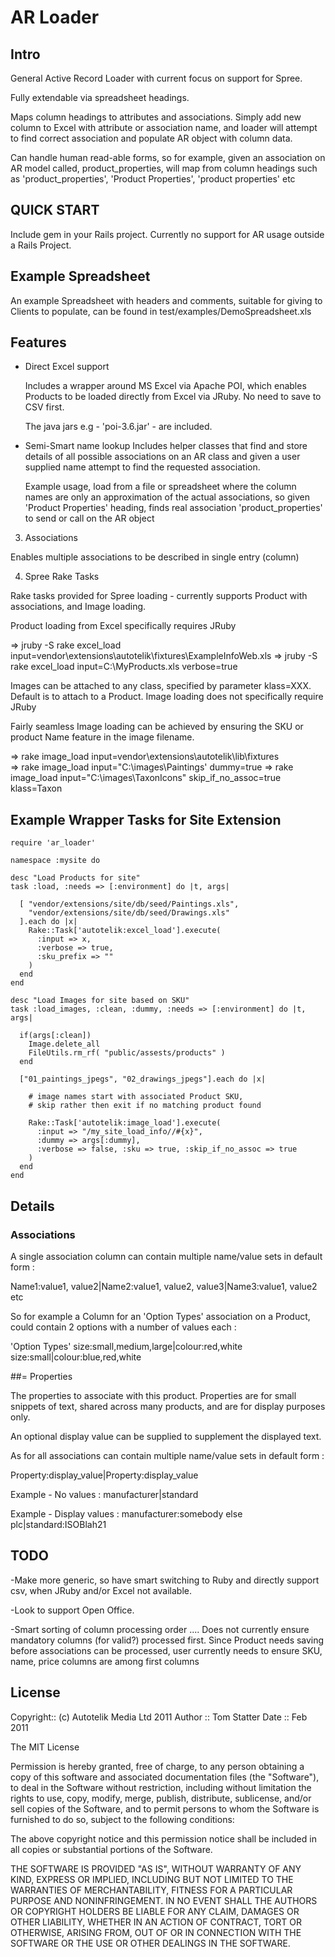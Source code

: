 # AR Loader

## Intro

General Active Record Loader with current focus on support for Spree.

Fully extendable via spreadsheet headings.

Maps column headings to attributes and associations. Simply add new column to Excel with
attribute or association name, and loader will attempt to
find correct association and populate AR object with column data.

Can handle human read-able forms, so for example, given an association on AR model called,
product_properties, will map from column headings such as 'product_properties',
'Product Properties', 'product properties'  etc

## QUICK START

Include gem in your Rails project. Currently no support for AR usage outside a Rails Project.

## Example Spreadsheet

  An example Spreadsheet with headers and comments, suitable for giving to Clients
  to populate, can be found in test/examples/DemoSpreadsheet.xls

## Features

- Direct Excel support

  Includes a wrapper around MS Excel via Apache POI, which
  enables Products to be loaded directly from Excel via JRuby. No need to save to CSV first.

  The java jars e.g - 'poi-3.6.jar' - are included.

- Semi-Smart name lookup
  Includes helper classes that find and store details of all possible associations on an AR class
  and given a user supplied name attempt to find the requested association.

  Example usage, load from a file or spreadsheet where the column names are only
  an approximation of the actual associations, so given 'Product Properties' heading,
  finds real association 'product_properties' to send or call on the AR object

3) Associations

  Enables multiple associations to be described in single entry (column)

4) Spree Rake Tasks

  Rake tasks provided for Spree loading - currently supports Product with associations,
  and Image loading.

  Product loading from Excel specifically requires JRuby

  => jruby -S rake excel_load input=vendor\extensions\autotelik\fixtures\ExampleInfoWeb.xls
  => jruby -S rake excel_load input=C:\MyProducts.xls verbose=true

  Images can be attached to any class, specified by parameter klass=XXX.
  Default is to attach to a Product.
  Image loading does not specifically require JRuby

  Fairly seamless Image loading can be achieved by ensuring the SKU or product Name
  feature in the image filename.

  => rake image_load input=vendor\extensions\autotelik\lib\fixtures\
  => rake image_load input="C:\images\Paintings' dummy=true
  => rake image_load input="C:\images\TaxonIcons" skip_if_no_assoc=true klass=Taxon

## Example Wrapper Tasks for Site Extension

    require 'ar_loader'

    namespace :mysite do

    desc "Load Products for site"
    task :load, :needs => [:environment] do |t, args|

      [ "vendor/extensions/site/db/seed/Paintings.xls",
        "vendor/extensions/site/db/seed/Drawings.xls"
      ].each do |x|
        Rake::Task['autotelik:excel_load'].execute(
          :input => x,
          :verbose => true,
          :sku_prefix => ""
        )
      end
    end

    desc "Load Images for site based on SKU"
    task :load_images, :clean, :dummy, :needs => [:environment] do |t, args|

      if(args[:clean])
        Image.delete_all
        FileUtils.rm_rf( "public/assests/products" )
      end

      ["01_paintings_jpegs", "02_drawings_jpegs"].each do |x|

        # image names start with associated Product SKU,
        # skip rather then exit if no matching product found

        Rake::Task['autotelik:image_load'].execute(
          :input => "/my_site_load_info//#{x}",
          :dummy => args[:dummy],
          :verbose => false, :sku => true, :skip_if_no_assoc => true
        )  
      end
    end

## Details

### Associations

A single association column can contain multiple name/value sets in default form :

  Name1:value1, value2|Name2:value1, value2, value3|Name3:value1, value2 etc

So for example a Column for an 'Option Types' association on a Product,
 could contain 2 options with a number of values each :

'Option Types'
  size:small,medium,large|colour:red,white
  size:small|colour:blue,red,white

##= Properties

The properties to associate with this product.
Properties are for small snippets of text, shared across many products,
and are for display purposes only.

An optional display value can be supplied to supplement the displayed text.

As for all associations can contain multiple name/value sets in default form :

  Property:display_value|Property:display_value

Example - No values :
  manufacturer|standard

Example - Display  values :
  manufacturer:somebody else plc|standard:ISOBlah21

## TODO

  -Make more generic, so have smart switching to Ruby and directly support csv,
  when JRuby and/or Excel not available.

  -Look to support Open Office.

  -Smart sorting of column processing order ....
  Does not currently ensure mandatory columns (for valid?) processed first.
  Since Product needs saving before associations can be processed, user currently
  needs to ensure SKU, name, price columns are among first columns

## License

Copyright:: (c) Autotelik Media Ltd 2011
Author ::   Tom Statter
Date ::     Feb 2011

The MIT License

Permission is hereby granted, free of charge, to any person obtaining a copy
of this software and associated documentation files (the "Software"), to deal
in the Software without restriction, including without limitation the rights
to use, copy, modify, merge, publish, distribute, sublicense, and/or sell
copies of the Software, and to permit persons to whom the Software is
furnished to do so, subject to the following conditions:

The above copyright notice and this permission notice shall be included in
all copies or substantial portions of the Software.

THE SOFTWARE IS PROVIDED "AS IS", WITHOUT WARRANTY OF ANY KIND, EXPRESS OR
IMPLIED, INCLUDING BUT NOT LIMITED TO THE WARRANTIES OF MERCHANTABILITY,
FITNESS FOR A PARTICULAR PURPOSE AND NONINFRINGEMENT. IN NO EVENT SHALL THE
AUTHORS OR COPYRIGHT HOLDERS BE LIABLE FOR ANY CLAIM, DAMAGES OR OTHER
LIABILITY, WHETHER IN AN ACTION OF CONTRACT, TORT OR OTHERWISE, ARISING FROM,
OUT OF OR IN CONNECTION WITH THE SOFTWARE OR THE USE OR OTHER DEALINGS IN
THE SOFTWARE.